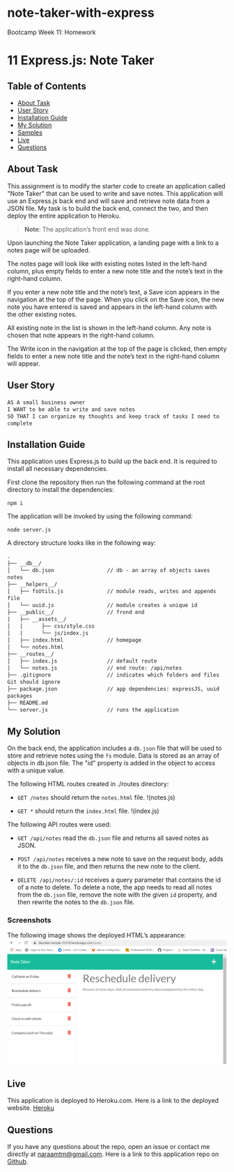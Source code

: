 # note-taker-with-express

Bootcamp Week 11: Homework

# 11 Express.js: Note Taker

## Table of Contents 

- [About Task](#about-task)
- [User Story](#user-story)
- [Installation Guide](#installation-guide)
- [My Solution](#my-solution)
- [Samples](#samples)
- [Live](#live)
- [Questions](#questions)

## About Task

This assignment is to modify the starter code to create an application called "Note Taker" that can be used to write and save notes. This application will use an Express.js back end and will save and retrieve note data from a JSON file. My task is to build the back end, connect the two, and then deploy the entire application to Heroku. 

> **Note**: The application’s front end was done. 

Upon launching the Note Taker application, a landing page with a link to a notes page will be uploaded.

The notes page will look like with existing notes listed in the left-hand column, plus empty fields to enter a new note title and the note’s text in the right-hand column.

If you enter a new note title and the note’s text, a Save icon appears in the navigation at the top of the page. When you click on the Save icon, the new note you have entered is saved and appears in the left-hand column with the other existing notes.

All existing note in the list is shown in the left-hand column. Any note is chosen that note appears in the right-hand column.

The Write icon in the navigation at the top of the page is clicked, then empty fields to enter a new note title and the note’s text in the right-hand column will appear.

## User Story

```
AS A small business owner
I WANT to be able to write and save notes
SO THAT I can organize my thoughts and keep track of tasks I need to complete
```

## Installation Guide

This application uses Express.js to build up the back end. It is required to install all necessary dependencies.

First clone the repository then run the following command at the root directory to install the dependencies:

```
npm i
```
    
The application will be invoked by using the following command:
    
```
node server.js
```

A directory structure looks like in the following way:

```
.
├── __db__/                
│   └── db.json                 // db - an array of objects saves notes
├── __helpers__/            
│   ├── fsUtils.js              // module reads, writes and appends file
│   └── uuid.js                 // module creates a unique id 
├── __public__/                 // frond end
|   ├── __assets__/            
│   |      ├── css/style.css    
│   |      └── js/index.js       
│   ├── index.html              // homepage
│   └── notes.html              
├── __routes__/            
│   ├── index.js                // default route
│   └── notes.js                // end route: /api/notes 
├── .gitignore                  // indicates which folders and files Git should ignore
├── package.json                // app dependencies: expressJS, uuid packages
├── README.md           
└── server.js                   // runs the application
```

## My Solution

On the back end, the application includes a `db.json` file that will be used to store and retrieve notes using the `fs` module. Data is stored as an array of objects in db.json file. The "id" property is added in the object to access with a unique value. 

The following HTML routes created in ./routes directory:

* `GET /notes` should return the `notes.html` file. !(notes.js)

* `GET *` should return the `index.html` file. !(index.js)

The following API routes were used:

* `GET /api/notes` read the `db.json` file and returns all saved notes as JSON.

* `POST /api/notes` receives a new note to save on the request body, adds it to the `db.json` file, and then returns the new note to the client. 

* `DELETE /api/notes/:id` receives a query parameter that contains the id of a note to delete. To delete a note, the app needs to read all notes from the `db.json` file, remove the note with the given `id` property, and then rewrite the notes to the `db.json` file.

### Screenshots 

The following image shows the deployed HTML’s appearance: ![Heroku](./helpers/note-taker-application-heroku.png)

## Live

This application is deployed to Heroku.com. Here is a link to the deployed website. [Heroku](https://desolate-temple-31076.herokuapp.com/notes)

## Questions

If you have any questions about the repo, open an issue or contact me directly at naraamtm@gmail.com. Here is a link to this application repo on [Github](https://github.com/Nara1469/note-taker-with-express).
